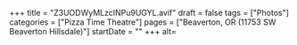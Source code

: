 +++
title = "Z3UODWyMLzcINPu9UGYL.avif"
draft = false
tags = ["Photos"]
categories = ["Pizza Time Theatre"]
pages = ["Beaverton, OR (11753 SW Beaverton Hillsdale)"]
startDate = ""
+++
alt=
